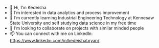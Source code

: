 - 👋 Hi, I’m Kedeisha
- 👀 I’m interested in data analytics and process improvement
- 🌱 I’m currently learning Industrial Engineering Technology at Kennesaw State University and self studying data science in my free time
- 💞️ I’m looking to collaborate on projects with similar minded people
- 📫 You can connect with me on LinkedIn: https://www.linkedin.com/in/kedeishabryan/


